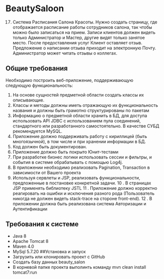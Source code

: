 # BeautySaloon
17. Система Расписания Салона Красоты. Нужно создать страницу, где
отображается расписание работы сотрудников салона, так чтобы можно было
записаться на прием. Записи клиентов должен видеть только
Администратор и Мастер, другие видят только занятое место. После
предоставления услуг Клиент оставляет отзыв. Предложение о написании
отзыва приходит на электронную Почту. Администратор может читать
отзывы о коллегах.
## Общие требования
Необходимо построить веб-приложение, поддерживающую следующую
функциональность:
1. На основе сущностей предметной области создать классы их
описывающие.
2. Классы и методы должны иметь отражающую их функциональность
названия и должны быть грамотно структурированы по пакетам
3. Информацию о предметной области хранить в БД, для доступа
использовать API JDBC с использованием пула соединений,
стандартного или разработанного самостоятельно. В качестве СУБД
рекомендуется MySQL.
4. Приложение должно поддерживать работу с кириллицей (быть
многоязычной), в том числе и при хранении информации в БД.
5. Код должен быть документирован.
6. Приложение должно быть покрыто Юнит-тестами
7. При разработке бизнес логики использовать сессии и фильтры, и
события в системе обрабатывать с помощью Log4j.
8. В приложении необходимо реализовать Pagination, Transaction в
зависимости от Вашего проекта
9. Используя сервлеты и JSP, реализовать функциональности,
предложенные в постановке конкретной задачи.
10 . В страницах JSP применять библиотеку JSTL
11 . Приложение должно корректно реагировать на ошибки и исключения
разного рода (Пользователь никогда не должен видеть stack-trace на
стороне front-end).
12 . В приложении должна быть реализована система Авторизации и
Аутентификации
## Требования к системе
* Java 8
* Apache Tomcat 8 
* Maven 4.0
* MySql 5.7.20
##Установка и запуск
* Загрузить или клонировать проект с GitHub
* Создать базу данных beauty_salon 
* В корневой папке проекта выполинть команду mvn clean install tomcat7:run
